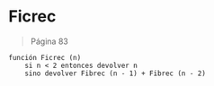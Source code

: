 # Ficrec

> Página 83

```pseudo
función Ficrec (n)
    si n < 2 entonces devolver n
    sino devolver Fibrec (n - 1) + Fibrec (n - 2)
```
